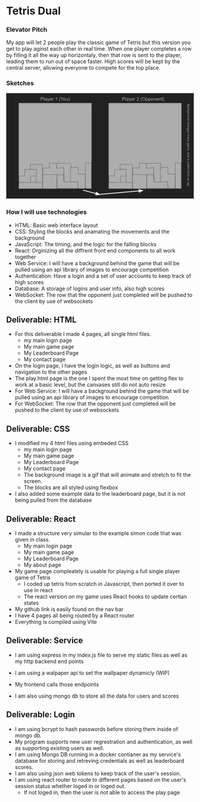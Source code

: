 # Tetris Dual

### Elevator Pitch

My app will let 2 people play the classic game of Tetris but this version you get to play aginst each other in real time. When one player completes a row by filling it all the way up horizontaly, then that row is sent to the player, leading them to run out of space faster. High scores will be kept by the central server, allowing everyone to compete for the top place.

### Sketches

!["this is my svg sketch"](assets/TetrisDualSketch.svg)
<!-- !["this is my png sketch"](assets/TetrisDualSketch.png) -->

### How I will use technologies

* HTML: Basic web interface layout
* CSS: Styling the blocks and anamating the movements and the background
* JavaScript: The timing, and the logic for the falling blocks
* React: Orginizing all the diffrent front end components to all work together
* Web Service: I will have a background behind the game that will be pulled using an api library of images to encourage competition
* Authentication: Have a login and a set of user accounts to keep track of high scores
* Database: A storage of logins and user info, also high scores
* WebSocket: The row that the opponent just completed will be pushed to the client by use of websockets

## Deliverable: HTML

* For this deliverable I made 4 pages, all single html files.
    * my main login page
    * My main game page
    * My Leaderboard Page
    * My contact page
* On the login page, I have the login logic, as well as buttons and navigation to the other pages
* The play.html page is the one I spent the most time on getting flex to work at a basic level, but the canvases still do not auto resize
* For Web Service: I will have a background behind the game that will be pulled using an api library of images to encourage competition
* For WebSocket: The row that the opponent just completed will be pushed to the client by use of websockets

## Deliverable: CSS

* I modified my 4 html files using embeded CSS
    * my main login page
    * My main game page
    * My Leaderboard Page
    * My contact page
    * The background image is a gif that will animate and stretch to fit the screen.
    * The blocks are all styled using flexbox
* I also added some example data to the leaderboard page, but it is not being pulled from the database

## Deliverable: React

* I made a structure very simular to the example simon code that was given in class.
    * My main login page
    * My main game page
    * My Leaderboard Page
    * My about page
* My game page compleately is usable for playing a full single player game of Tetris
    * I coded up tetris from scratch in Javascript, then ported it over to use in react
    * The react version on my game uses React hooks to update certian states
* My github link is easily found on the nav bar
* I have 4 pages all being routed by a React router
* Everything is compiled using Vite

## Deliverable: Service

* I am using express in my index.js file to serve my static files as well as my http backend end points

* I am using a walpaper api to set the wallpaper dynamicly (WIP)
* My frontend calls those endpoints
* I am also using mongo db to store all the data for users and scores

## Deliverable: Login


* I am using bcrypt to hash passwords before storing them inside of mongo db.
* My program supports new user regrestration and authentication, as well as supporting existing users as well.
* I am using Mongo DB running in a docker contianer as my service's database for storing and retreving credentials as well as leaderboard scores.
* I am also using json web tokens to keep track of the user's session.
* I am using react router to route to different pages based on the user's session status whether loged in or loged out. 
    * If not loged in, then the user is not able to access the play page
